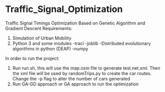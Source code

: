 # Traffic_Signal_Optimization
Traffic Signal Timings Optimization Based on Genetic Algorithm and Gradient Descent
Requirements:
1) Simulation of Urban Mobility
2) Python 3 and some modules
  -traci
  -joblib
  -Distributed evolutionary algorithms in python (DEAP)
  -numpy
  
In order to run the project:
1) Run run.sh, this will use the map.osm file to generate test.net.xml. Then the xml file will be used by
   randomTrips.py to create the car routes. Change the -p flag to alter the number of cars generated
2) Run GA-GD approach or GA approach to run the optimization
  
